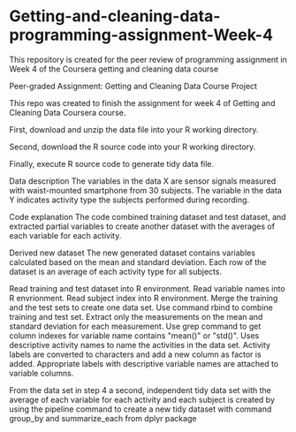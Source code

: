 # Getting-and-cleaning-data-programming-assignment-Week-4
This repository is created for the peer review of programming assignment in Week 4 of the Coursera getting and cleaning data course

Peer-graded Assignment: Getting and Cleaning Data Course Project

This repo was created to finish the assignment for week 4 of Getting and Cleaning Data Coursera course.

First, download and unzip the data file into your R working directory.

Second, download the R source code into your R working directory.

Finally, execute R source code to generate tidy data file.

Data description
The variables in the data X are sensor signals measured with waist-mounted smartphone from 30 subjects. 
The variable in the data Y indicates activity type the subjects performed during recording.

Code explanation
The code combined training dataset and test dataset, and extracted partial variables to create another dataset 
with the averages of each variable for each activity.

Derived new dataset
The new generated dataset contains variables calculated based on the mean and standard deviation. 
Each row of the dataset is an average of each activity type for all subjects.

Read training and test dataset into R environment. 
Read variable names into R envrionment. 
Read subject index into R environment.
Merge the training and the test sets to create one data set. 
Use command rbind to combine training and test set.
Extract only the measurements on the mean and standard deviation for each measurement. 
Use grep command to get column indexes for variable name contains "mean()" or "std()".
Uses descriptive activity names to name the activities in the data set.
Activity labels are converted to characters and add a new column as factor is added.
Appropriate labels with descriptive variable names are attached to variable columns.

From the data set in step 4 a second, independent tidy data set with the average of each variable for each activity and each subject 
is created by using the pipeline command to create a new tidy dataset with command group_by and summarize_each from dplyr package


